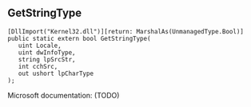 ## GetStringType

```
[DllImport("Kernel32.dll")][return: MarshalAs(UnmanagedType.Bool)]
public static extern bool GetStringType(
   uint Locale,
   uint dwInfoType,
   string lpSrcStr,
   int cchSrc,
   out ushort lpCharType
);
```

Microsoft documentation: (TODO)
